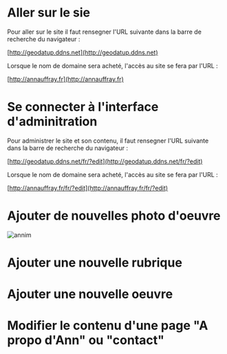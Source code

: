 # Aller sur le sie

Pour aller sur le site il faut rensegner l'URL suivante dans la barre de recherche du navigateur :

[http://geodatup.ddns.net](http://geodatup.ddns.net) 


Lorsque le nom de domaine sera acheté, l'accès au site se fera par l'URL :

[http://annauffray.fr](http://annauffray.fr) 

# Se connecter à l'interface d'adminitration

Pour administrer le site et son contenu, il faut rensegner l'URL suivante dans la barre de recherche du navigateur :

[http://geodatup.ddns.net/fr/?edit](http://geodatup.ddns.net/fr/?edit) 


Lorsque le nom de domaine sera acheté, l'accès au site se fera par l'URL :

[http://annauffray.fr/fr/?edit](http://annauffray.fr/fr/?edit)




# Ajouter de nouvelles photo d'oeuvre

![annim]({annim-add-oeuvre}gif_annim/modify_page.gif)


# Ajouter une nouvelle rubrique


# Ajouter une nouvelle oeuvre


# Modifier le contenu d'une page "A propo d'Ann" ou "contact"

